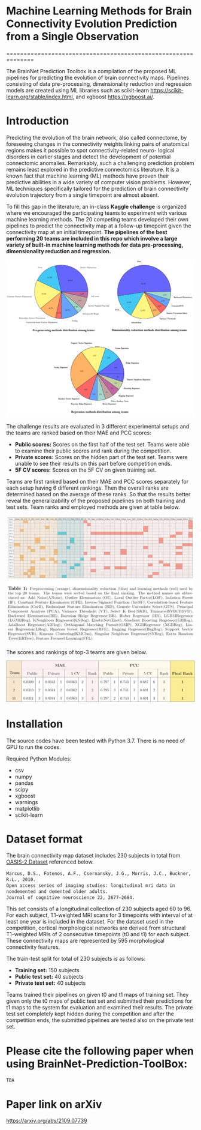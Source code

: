 # Machine Learning Methods for Brain Connectivity Evolution Prediction from a Single Observation
==============================================================

The BrainNet Prediction Toolbox is a compilation of the proposed ML pipelines for predicting the evolution of brain connectivity maps.
Pipelines consisting of data pre-processing, dimensionality reduction and regression models are created using ML libraries such as scikit-learn <https://scikit-learn.org/stable/index.html>, and xgboost <https://xgboost.ai/>.

# Introduction

Predicting the evolution of the brain network, also called connectome, by foreseeing changes in the connectivity weights linking pairs of anatomical regions makes it possible to spot connectivity-related neuro- logical disorders in earlier stages and detect the development of potential connectomic anomalies. Remarkably, such a challenging prediction problem remains least explored in the predictive connectomics literature. It is a known fact that machine learning (ML) methods have proven their predictive abilities in a wide variety of computer vision problems. However, ML techniques specifically tailored for the prediction of brain connectivity evolution trajectory from a single timepoint are almost absent.

To fill this gap in the literature, an in-class **Kaggle challenge** is organized where we encouraged the participating teams to experiment with various machine learning
methods. The 20 competing teams developed their own pipelines to predict the connectivity map at a follow-up timepoint given the connectivity map at an initial
timepoint. **The pipelines of the best performing 20 teams are included in this repo which involve a large variety of built-in machine learning methods for data pre-processing, dimensionality
reduction and regression.**

![BrainNet](Fig1.png)

The challenge results are evaluated in 3 different experimental setups and the teams are ranked based on their MAE and PCC scores:
* **Public scores:** Scores on the first half of the test set. Teams were able to examine their public scores and rank during the competition.
* **Private scores:** Scores on the hidden part of the test set. Teams were unable to see their results on this part before competition ends.
* **5F CV scores:** Scores on the 5F CV on given training set. 

Teams are first ranked based on their MAE and PCC scores separately for each setup having 6 different rankings. Then the overall ranks are determined based on the average of these
ranks. So that the results better reveal the generalizability of the proposed pipelines on both training and test sets. Team ranks and employed methods are given at table below.

![BrainNet](Fig2.png)

The scores and rankings of top-3 teams are given below.

![BrainNet](Fig3.png)

# Installation

The source codes have been tested with Python 3.7. There is no need of GPU to run the codes.

Required Python Modules:

* csv
* numpy
* pandas
* scipy
* xgboost
* warnings
* matplotlib
* scikit-learn

# Dataset format

The brain connectivity map dataset includes 230 subjects in total from [OASIS-2 Dataset](https://www.oasis-brains.org/) referenced below.

```
Marcus, D.S., Fotenos, A.F., Csernansky, J.G., Morris, J.C., Buckner, R.L., 2010.
Open access series of imaging studies: longitudinal mri data in nondemented and demented older adults.
Journal of cognitive neuroscience 22, 2677–2684.
```

This set consists of a longitudinal collection of 230 subjects aged 60 to 96. For each subject, T1-weighted MRI scans for 3 timepoints with interval of at least one year is included in the dataset. For the dataset used in the competition, cortical morphological networks are derived from structural T1-weighted MRIs of 2 consecutive timepoints (t0 and t1) for each subject. These connectivity maps are represented by 595 morphological connectivity features.

The train-test split for total of 230 subjects is as follows:
- **Training set:** 150 subjects
- **Public test set:** 40 subjects
- **Private test set:** 40 subjects

Teams trained their pipelines on given t0 and t1 maps of training set. They given only the t0 maps of public test set and submitted their predictions for t1 maps to the system for evaluation and examined their results. The private test set completely kept hidden during the competition and after the competition ends, the submitted pipelines are tested also on the private test set.

# Please cite the following paper when using BrainNet-Prediction-ToolBox:

```
TBA

```
# Paper link on arXiv
https://arxiv.org/abs/2109.07739
